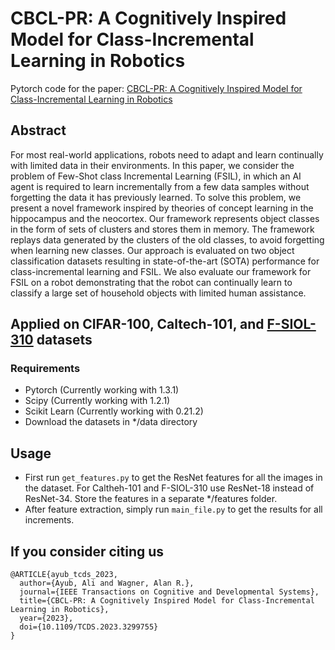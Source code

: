 ﻿# CBCL-PR: A Cognitively Inspired Model for Class-Incremental Learning in Robotics
Pytorch code for the paper: [CBCL-PR: A Cognitively Inspired Model for Class-Incremental Learning in Robotics](https://ieeexplore.ieee.org/document/10197149)
## Abstract
For most real-world applications, robots need to adapt and learn continually with limited data in their environments. In this paper, we consider the problem of Few-Shot class Incremental Learning (FSIL), in which an AI agent is required to learn incrementally from a few data samples without forgetting the data it has previously learned. To solve this problem, we present a novel framework inspired by theories of concept learning in the hippocampus and the neocortex. Our framework represents object classes in the form of sets of clusters and stores them in memory. The framework replays data generated by the clusters of the old classes, to avoid forgetting when learning new classes. Our approach is evaluated on two object classification datasets resulting in state-of-the-art (SOTA) performance for class-incremental learning and FSIL. We also evaluate our framework for FSIL on a robot demonstrating that the robot can continually learn to classify a large set of household objects with limited human assistance.

## Applied on CIFAR-100, Caltech-101, and [F-SIOL-310](https://arxiv.org/abs/2103.12242) datasets 

### Requirements
* Pytorch (Currently working with 1.3.1)
* Scipy (Currently working with 1.2.1)
* Scikit Learn (Currently working with 0.21.2)
* Download the datasets in */data directory
## Usage
* First run ```get_features.py``` to get the ResNet features for all the images in the dataset. For Caltheh-101 and F-SIOL-310 use ResNet-18 instead of ResNet-34. Store the features in a separate */features folder.
* After feature extraction, simply run ```main_file.py``` to get the results for all increments.
## If you consider citing us
```
@ARTICLE{ayub_tcds_2023,
  author={Ayub, Ali and Wagner, Alan R.},
  journal={IEEE Transactions on Cognitive and Developmental Systems}, 
  title={CBCL-PR: A Cognitively Inspired Model for Class-Incremental Learning in Robotics}, 
  year={2023},
  doi={10.1109/TCDS.2023.3299755}
}
```
